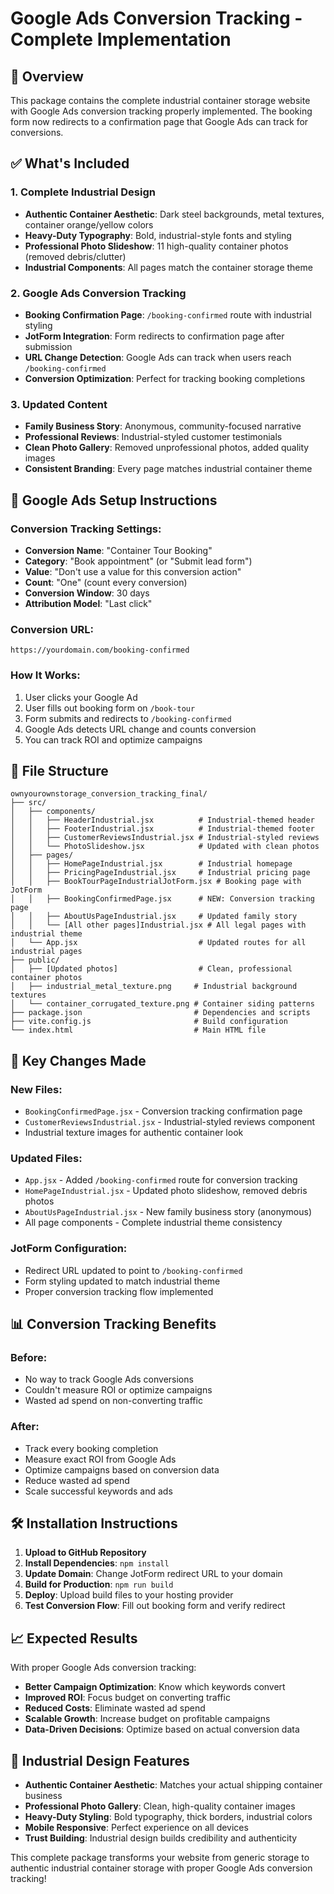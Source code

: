 # Google Ads Conversion Tracking - Complete Implementation

## 🎯 Overview
This package contains the complete industrial container storage website with Google Ads conversion tracking properly implemented. The booking form now redirects to a confirmation page that Google Ads can track for conversions.

## ✅ What's Included

### 1. Complete Industrial Design
- **Authentic Container Aesthetic**: Dark steel backgrounds, metal textures, container orange/yellow colors
- **Heavy-Duty Typography**: Bold, industrial-style fonts and styling
- **Professional Photo Slideshow**: 11 high-quality container photos (removed debris/clutter)
- **Industrial Components**: All pages match the container storage theme

### 2. Google Ads Conversion Tracking
- **Booking Confirmation Page**: `/booking-confirmed` route with industrial styling
- **JotForm Integration**: Form redirects to confirmation page after submission
- **URL Change Detection**: Google Ads can track when users reach `/booking-confirmed`
- **Conversion Optimization**: Perfect for tracking booking completions

### 3. Updated Content
- **Family Business Story**: Anonymous, community-focused narrative
- **Professional Reviews**: Industrial-styled customer testimonials
- **Clean Photo Gallery**: Removed unprofessional photos, added quality images
- **Consistent Branding**: Every page matches industrial container theme

## 🚀 Google Ads Setup Instructions

### Conversion Tracking Settings:
- **Conversion Name**: "Container Tour Booking"
- **Category**: "Book appointment" (or "Submit lead form")
- **Value**: "Don't use a value for this conversion action"
- **Count**: "One" (count every conversion)
- **Conversion Window**: 30 days
- **Attribution Model**: "Last click"

### Conversion URL:
```
https://yourdomain.com/booking-confirmed
```

### How It Works:
1. User clicks your Google Ad
2. User fills out booking form on `/book-tour`
3. Form submits and redirects to `/booking-confirmed`
4. Google Ads detects URL change and counts conversion
5. You can track ROI and optimize campaigns

## 📁 File Structure

```
ownyourownstorage_conversion_tracking_final/
├── src/
│   ├── components/
│   │   ├── HeaderIndustrial.jsx          # Industrial-themed header
│   │   ├── FooterIndustrial.jsx          # Industrial-themed footer
│   │   ├── CustomerReviewsIndustrial.jsx # Industrial-styled reviews
│   │   └── PhotoSlideshow.jsx            # Updated with clean photos
│   ├── pages/
│   │   ├── HomePageIndustrial.jsx        # Industrial homepage
│   │   ├── PricingPageIndustrial.jsx     # Industrial pricing page
│   │   ├── BookTourPageIndustrialJotForm.jsx # Booking page with JotForm
│   │   ├── BookingConfirmedPage.jsx      # NEW: Conversion tracking page
│   │   ├── AboutUsPageIndustrial.jsx     # Updated family story
│   │   └── [All other pages]Industrial.jsx # All legal pages with industrial theme
│   └── App.jsx                           # Updated routes for all industrial pages
├── public/
│   ├── [Updated photos]                  # Clean, professional container photos
│   ├── industrial_metal_texture.png     # Industrial background textures
│   └── container_corrugated_texture.png # Container siding patterns
├── package.json                         # Dependencies and scripts
├── vite.config.js                       # Build configuration
└── index.html                           # Main HTML file
```

## 🔧 Key Changes Made

### New Files:
- `BookingConfirmedPage.jsx` - Conversion tracking confirmation page
- `CustomerReviewsIndustrial.jsx` - Industrial-styled reviews component
- Industrial texture images for authentic container look

### Updated Files:
- `App.jsx` - Added `/booking-confirmed` route for conversion tracking
- `HomePageIndustrial.jsx` - Updated photo slideshow, removed debris photos
- `AboutUsPageIndustrial.jsx` - New family business story (anonymous)
- All page components - Complete industrial theme consistency

### JotForm Configuration:
- Redirect URL updated to point to `/booking-confirmed`
- Form styling updated to match industrial theme
- Proper conversion tracking flow implemented

## 📊 Conversion Tracking Benefits

### Before:
- No way to track Google Ads conversions
- Couldn't measure ROI or optimize campaigns
- Wasted ad spend on non-converting traffic

### After:
- Track every booking completion
- Measure exact ROI from Google Ads
- Optimize campaigns based on conversion data
- Reduce wasted ad spend
- Scale successful keywords and ads

## 🛠 Installation Instructions

1. **Upload to GitHub Repository**
2. **Install Dependencies**: `npm install`
3. **Update Domain**: Change JotForm redirect URL to your domain
4. **Build for Production**: `npm run build`
5. **Deploy**: Upload build files to your hosting provider
6. **Test Conversion Flow**: Fill out booking form and verify redirect

## 📈 Expected Results

With proper Google Ads conversion tracking:
- **Better Campaign Optimization**: Know which keywords convert
- **Improved ROI**: Focus budget on converting traffic
- **Reduced Costs**: Eliminate wasted ad spend
- **Scalable Growth**: Increase budget on profitable campaigns
- **Data-Driven Decisions**: Optimize based on actual conversion data

## 🎨 Industrial Design Features

- **Authentic Container Aesthetic**: Matches your actual shipping container business
- **Professional Photo Gallery**: Clean, high-quality container images
- **Heavy-Duty Styling**: Bold typography, thick borders, industrial colors
- **Mobile Responsive**: Perfect experience on all devices
- **Trust Building**: Industrial design builds credibility and authenticity

This complete package transforms your website from generic storage to authentic industrial container storage with proper Google Ads conversion tracking!

